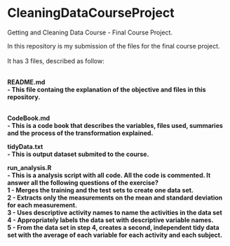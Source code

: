 # CleaningDataCourseProject
Getting and Cleaning Data Course - Final Course Project.

In this repository is my submission of the files for the final course project.<br><br>
It has 3 files, described as follow:<br><br>

<b>README.md</br> - This file containg the explanation of the objective and files in this repository.<br><br>

<b>CodeBook.md</br> - This is a code book that describes the variables, files used, summaries and the process of the transformation explained.

<b>tidyData.txt</br> - This is output dataset submited to the course.<br>

<b>run_analysis.R</br> - This is a analysis script with all code. All the code is commented. It answer all the following questions of the exercise?<br>
1 - Merges the training and the test sets to create one data set.<br>
2 - Extracts only the measurements on the mean and standard deviation for each measurement.<br>
3 - Uses descriptive activity names to name the activities in the data set<br>
4 - Appropriately labels the data set with descriptive variable names.<br>
5 - From the data set in step 4, creates a second, independent tidy data set with the average of each variable for each activity and each subject.
